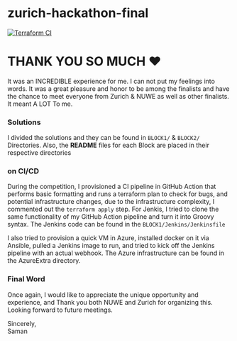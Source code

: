# zurich-hackathon-final
[![Terraform CI](https://github.com/samanxsy/zurich-hackathon-final/actions/workflows/tfcicd.yml/badge.svg)](https://github.com/samanxsy/zurich-hackathon-final/actions/workflows/tfcicd.yml)


# THANK YOU SO MUCH ❤️
It was an INCREDIBLE experience for me. I can not put my feelings into words. It was a great pleasure and honor to be among the finalists and have the chance to meet everyone from Zurich & NUWE as well as other finalists. It meant A LOT To me.


### Solutions
I divided the solutions and they can be found in `BLOCK1/` & `BLOCK2/` Directories. Also, the **README** files for each Block are placed in their respective directories

### on CI/CD
During the competition, I provisioned a CI pipeline in GitHub Action that performs basic formatting and runs a terraform plan to check for bugs, and potential infrastructure changes, due to the infrastructure complexity, I commented out the `terraform apply` step. For Jenkis, I tried to clone the same functionality of my GitHub Action pipeline and turn it into Groovy syntax. The Jenkins code can be found in the `BLOCK1/Jenkins/Jenkinsfile`

I also tried to provision a quick VM in Azure, installed docker on it via Ansible, pulled a Jenkins image to run, and tried to kick off the Jenkins pipeline with an actual webhook. The Azure infrastructure can be found in the AzureExtra directory.


### Final Word
Once again, I would like to appreciate the unique opportunity and experience, and Thank you both NUWE and Zurich for organizing this. Looking forward to future meetings.  

Sincerely,  
Saman
